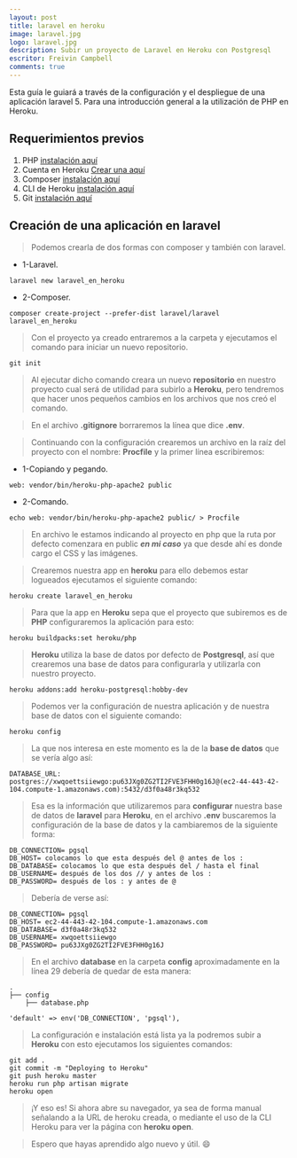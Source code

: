 ```yaml
---
layout: post
title: laravel en heroku
image: laravel.jpg
logo: laravel.jpg
description: Subir un proyecto de Laravel en Heroku con Postgresql
escritor: Freivin Campbell
comments: true
---
```


<p class="intro"><span class="dropcap">E</span>sta guía le guiará a través de la configuración y el despliegue de una aplicación laravel 5. Para una introducción general a la utilización de PHP en Heroku.</p>

## Requerimientos previos

1. PHP [instalación aquí](https://secure.php.net/)
2. Cuenta en Heroku [Crear una aquí](https://signup.heroku.com/dc)
3. Composer [instalación aquí](https://getcomposer.org/download/)
4. CLI de Heroku [instalación aquí](https://devcenter.heroku.com/articles/heroku-command-line)
5. Git [instalación aquí](https://git-scm.com/)

## Creación de una aplicación en laravel

> Podemos crearla de dos formas con composer y también con laravel.

* 1-Laravel.

````
laravel new laravel_en_heroku
````

* 2-Composer.

````
composer create-project --prefer-dist laravel/laravel laravel_en_heroku
````

> Con el proyecto ya creado entraremos a la carpeta y ejecutamos el comando para iniciar un nuevo repositorio.

```
git init
```

>Al ejecutar dicho comando creara un nuevo **repositorio** en nuestro proyecto cual será de utilidad para subirlo a **Heroku**, pero tendremos que hacer unos pequeños cambios en los archivos que nos creó el comando.

>En el archivo **.gitignore** borraremos la línea que dice **.env**.

>Continuando con la configuración crearemos un archivo en la raíz del proyecto con el nombre: **Procfile** y la primer línea escribiremos:

* 1-Copiando y pegando.

```
web: vendor/bin/heroku-php-apache2 public
```

* 2-Comando.

````
echo web: vendor/bin/heroku-php-apache2 public/ > Procfile
````

>En archivo le estamos indicando al proyecto en php que la ruta por defecto comenzara en public **_en mi caso_** ya que desde ahí es donde cargo el CSS y las imágenes.

>Crearemos nuestra app en **heroku** para ello debemos estar logueados ejecutamos el siguiente comando:

````
heroku create laravel_en_heroku
````

>Para que la app en **Heroku** sepa que el proyecto que subiremos es de **PHP** configuraremos la aplicación para esto:

````
heroku buildpacks:set heroku/php
````

>**Heroku** utiliza la base de datos por defecto de **Postgresql**, así que crearemos una base de datos para configurarla y utilizarla con nuestro proyecto.

````
heroku addons:add heroku-postgresql:hobby-dev
````

>Podemos ver la configuración de nuestra aplicación y de nuestra base de datos con el siguiente comando:

````
heroku config
````

>La que nos interesa en este momento es la de la **base de datos** que se vería algo así:

````
DATABASE_URL: postgres://xwqoettsiiewgo:pu63JXg0ZG2TI2FVE3FHH0g16J@(ec2-44-443-42-104.compute-1.amazonaws.com):5432/d3f0a48r3kq532
````

>Esa es la información que utilizaremos para **configurar** nuestra base de datos de **laravel** para **Heroku**, en el archivo **.env** buscaremos la configuración de la base de datos y la cambiaremos de la siguiente forma:

````
DB_CONNECTION= pgsql
DB_HOST= colocamos lo que esta después del @ antes de los :
DB_DATABASE= colocamos lo que esta después del / hasta el final
DB_USERNAME= después de los dos // y antes de los :
DB_PASSWORD= después de los : y antes de @
````

>Debería de verse así:

````
DB_CONNECTION= pgsql
DB_HOST= ec2-44-443-42-104.compute-1.amazonaws.com
DB_DATABASE= d3f0a48r3kq532
DB_USERNAME= xwqoettsiiewgo
DB_PASSWORD= pu63JXg0ZG2TI2FVE3FHH0g16J
````

>En el archivo **database** en la carpeta **config** aproximadamente en la línea 29 debería de quedar de esta manera:

````
.
├── config
    ├── database.php
````

````
'default' => env('DB_CONNECTION', 'pgsql'),
````

>La configuración e instalación está lista ya la podremos subir a **Heroku** con esto ejecutamos los siguientes comandos:

````
git add .
git commit -m "Deploying to Heroku"
git push heroku master
heroku run php artisan migrate
heroku open
````

> ¡Y eso es! Si ahora abre su navegador, ya sea de forma manual señalando a la URL de heroku creada, o mediante el uso de la CLI Heroku para ver la página con **heroku open**.

> Espero que hayas aprendido algo nuevo y útil. :smile:
